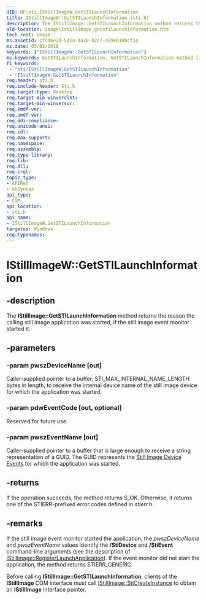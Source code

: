 ```yaml
---
UID: NF:sti.IStillImageW.GetSTILaunchInformation
title: IStillImageW::GetSTILaunchInformation (sti.h)
description: The IStillImage::GetSTILaunchInformation method returns the reason the calling still image application was started, if the still image event monitor started it.
old-location: image\istillimage_getstilaunchinformation.htm
tech.root: image
ms.assetid: cfcd6e2d-541a-4a28-b2c7-409eb10bcf1e
ms.date: 05/03/2018
keywords: ["IStillImageW::GetSTILaunchInformation"]
ms.keywords: GetSTILaunchInformation, GetSTILaunchInformation method [Imaging Devices], GetSTILaunchInformation method [Imaging Devices],IStillImageW interface, IStillImageW interface [Imaging Devices],GetSTILaunchInformation method, IStillImageW.GetSTILaunchInformation, IStillImageW::GetSTILaunchInformation, image.istillimage_getstilaunchinformation, sti/IStillImageW::GetSTILaunchInformation, stifnc_b73269ec-512a-4d07-a43a-8c72a28a751b.xml
f1_keywords:
 - "sti/IStillImageW.GetSTILaunchInformation"
 - "IStillImageW.GetSTILaunchInformation"
req.header: sti.h
req.include-header: Sti.h
req.target-type: Desktop
req.target-min-winverclnt: 
req.target-min-winversvr: 
req.kmdf-ver: 
req.umdf-ver: 
req.ddi-compliance: 
req.unicode-ansi: 
req.idl: 
req.max-support: 
req.namespace: 
req.assembly: 
req.type-library: 
req.lib: 
req.dll: 
req.irql: 
topic_type:
- APIRef
- kbSyntax
api_type:
- COM
api_location:
- sti.h
api_name:
- IStillImageW.GetSTILaunchInformation
targetos: Windows
req.typenames: 
---
```


# IStillImageW::GetSTILaunchInformation


## -description


The <b>IStillImage::GetSTILaunchInformation</b> method returns the reason the calling still image application was started, if the still image event monitor started it.


## -parameters




### -param pwszDeviceName [out]

Caller-supplied pointer to a buffer, STI_MAX_INTERNAL_NAME_LENGTH bytes in length, to receive the internal device name of the still image device for which the application was started.


### -param pdwEventCode [out, optional]

Reserved for future use.


### -param pwszEventName [out]

Caller-supplied pointer to a buffer that is large enough to receive a string representation of a GUID. The GUID represents the <a href="https://docs.microsoft.com/windows-hardware/drivers/image/still-image-device-events">Still Image Device Events</a> for which the application was started.


## -returns



If the operation succeeds, the method returns S_OK. Otherwise, it returns one of the STIERR-prefixed error codes defined in <i>stierr.h</i>.




## -remarks



If the still image event monitor started the application, the <i>pwszDeviceName</i> and <i>pwszEventName</i> values identify the <b>/StiDevice</b> and <b>/StiEvent</b> command-line arguments (see the description of <a href="https://docs.microsoft.com/previous-versions/windows/hardware/drivers/ff543798(v=vs.85)">IStillImage::RegisterLaunchApplication</a>). If the event monitor did not start the application, the method returns STIERR_GENERIC.

Before calling <b>IStillImage::GetSTILaunchInformation</b>, clients of the <b>IStillImage</b> COM interface must call <a href="https://docs.microsoft.com/previous-versions/windows/hardware/drivers/ff543804(v=vs.85)">IStillImage::StiCreateInstance</a> to obtain an <b>IStillImage</b> interface pointer.



